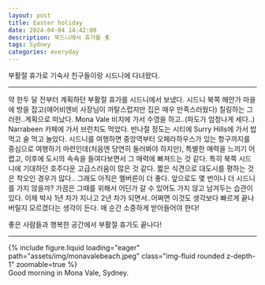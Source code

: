 ```yaml
---
layout: post
title: Easter holiday
date: 2024-04-04 14:42:00
description: 북드니에서 휴가를 🏄
tags: Sydney
categories: everyday
---
```


부활절 휴가로 기숙사 친구들이랑 시드니에 다녀왔다. 

<hr>

약 한두 달 전부터 계획하던 부활절 휴가를 시드니에서 보냈다. 시드니 북쪽 해안가 마을에 방을 잡고(에어비엔비 사장님이 까탈스럽지만 집은 매우 만족스러웠다) 칠링하는 그러한..계획으로 떠났다. Mona Vale 비치에 가서 수영을 하고..(파도가 엄청나게 세다..) Narrabeen 카페에 가서 브런치도 먹었다. 반나절 정도는 시티에 Surry Hills에 가서 밥 먹고 술 먹고 놀았다. 시드니를 여행하면 중앙역부터 오페라하우스가 있는 항구까지를 중심으로 여행하기 마련인데(처음엔 당연히 둘러봐야 하지만), 특별한 매력을 느끼기 어렵고, 이후에 도시의 속속을 들여다보면서 그 매력에 빠져드는 것 같다. 특히 북쪽 시드니에 기대하던 호주다운 고급스러움이 많은 것 같다. 짧은 식견으로 대도시를 평하는 것은 착오인 경우가 많다.. 그래도 아직은 멜버른이 더 좋다. 앞으로도 몇 번이나 더 시드니를 가지 않을까? 가끔은 그때를 위해서 어딘가 갈 수 있어도 가지 않고 남겨두는 습관이 있다. 이제 박사 1년 차가 지나고 2년 차가 되면서..어쩌면 이것도 생각보다 빠르게 끝나버릴지 모르겠다는 생각이 든다. 매 순간 소중하게 받아들어야 한다!

좋은 사람들과 행복한 공간에서 부활절 휴가도 끝나다!

<hr>

<div class="row mt-3">
    <div class="col-sm mt-3 mt-md-0">
        {% include figure.liquid loading="eager" path="assets/img/monavalebeach.jpeg" class="img-fluid rounded z-depth-1" zoomable=true %}
    </div>
</div>
<div class="caption">
    Good morning in Mona Vale, Sydney.
</div> 




